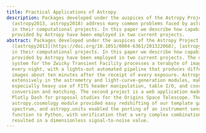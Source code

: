 ```yaml
---
title: Practical Applications of Astropy
description: Packages developed under the auspices of the Astropy Project
  (astropy2013, astropy2018) address many common problems faced by astronomers
  in their computational projects. In this paper we describe how capabilities
  provided by Astropy have been employed in two current projects.
abstract: Packages developed under the auspices of the Astropy Project
  ([astropy2013](https://doi.org/10.1051/0004-6361/201322068), [astropy2018](https://doi.org/10.48550/arXiv.1801.02634)) address many common problems faced by astronomers
  in their computational projects. In this paper we describe how capabilities
  provided by Astropy have been employed in two current projects. The data
  system for the Zwicky Transient Facility processes a terabyte of image data
  every night, with a lights-out automated pipeline that produces difference
  images about ten minutes after the receipt of every exposure. Astropy is used
  extensively in the astrometry and light-curve-generation modules, making
  especially heavy use of FITS header manipulation, table I/O, and coordinate
  conversion and matching. The second project is a web application made with
  Plotly Dash for proposal studies for the Origins Space Telescope. The
  astropy.cosmology module provided easy redshifting of our template galaxy
  spectrum, and astropy.units enabled the porting of an instrument sensitivity
  function to Python, with verification that a very complex combination of units
  resulted in a dimensionless signal-to-noise value.
---
```

